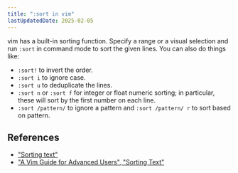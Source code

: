 ```yaml
---
title: ":sort in vim"
lastUpdatedDate: 2025-02-05
---
```


vim has a built-in sorting function. Specify a range or a visual selection and run `:sort` in command mode to sort the given lines. You can also do things like:

- `:sort!` to invert the order.
- `:sort i` to ignore case.
- `:sort u` to deduplicate the lines.
- `:sort n` or `:sort f` for integer or float numeric sorting; in particular, these will sort by the first number on each line.
- `:sort /pattern/` to ignore a pattern and `:sort /pattern/ r` to sort based on pattern.

## References

- ["Sorting text"](https://neo.vimhelp.org/change.txt.html#sorting)
- ["A Vim Guide for Advanced Users", "Sorting Text"](https://thevaluable.dev/vim-advanced/#sorting-text)
